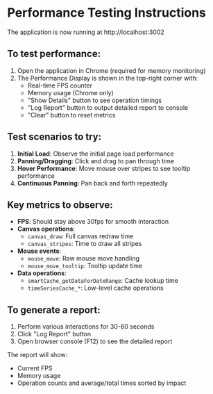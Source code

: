 # Performance Testing Instructions

The application is now running at http://localhost:3002

## To test performance:

1. Open the application in Chrome (required for memory monitoring)
2. The Performance Display is shown in the top-right corner with:
   - Real-time FPS counter
   - Memory usage (Chrome only)
   - "Show Details" button to see operation timings
   - "Log Report" button to output detailed report to console
   - "Clear" button to reset metrics

## Test scenarios to try:

1. **Initial Load**: Observe the initial page load performance
2. **Panning/Dragging**: Click and drag to pan through time
3. **Hover Performance**: Move mouse over stripes to see tooltip performance
4. **Continuous Panning**: Pan back and forth repeatedly

## Key metrics to observe:

- **FPS**: Should stay above 30fps for smooth interaction
- **Canvas operations**: 
  - `canvas_draw`: Full canvas redraw time
  - `canvas_stripes`: Time to draw all stripes
- **Mouse events**:
  - `mouse_move`: Raw mouse move handling
  - `mouse_move_tooltip`: Tooltip update time
- **Data operations**:
  - `smartCache_getDataForDateRange`: Cache lookup time
  - `timeSeriesCache_*`: Low-level cache operations

## To generate a report:

1. Perform various interactions for 30-60 seconds
2. Click "Log Report" button
3. Open browser console (F12) to see the detailed report

The report will show:
- Current FPS
- Memory usage
- Operation counts and average/total times sorted by impact